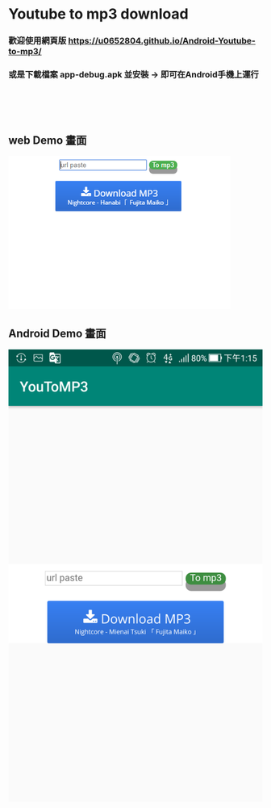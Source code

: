 # Youtube to mp3 download

### 歡迎使用網頁版 https://u0652804.github.io/Android-Youtube-to-mp3/

### 或是下載檔案 app-debug.apk 並安裝 -> 即可在Android手機上運行

# </br>

## web Demo 畫面

![web Demo](/image/webDemo.PNG)

## Android Demo 畫面

![Android Demo](/image/androidDemo2.png)
